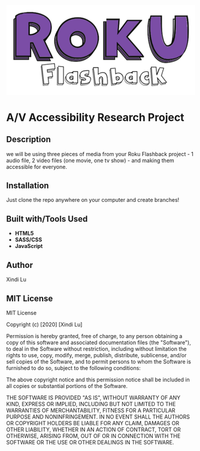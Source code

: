 ![header](images/roku.svg "logo")

# A/V Accessibility Research Project


## Description
we will be using three pieces of media from your Roku Flashback project - 1 audio file, 2 video
files (one movie, one tv show) - and making them accessible for everyone.


## Installation
Just clone the repo anywhere on your computer and create branches!


## Built with/Tools Used

* **HTML5**
* **SASS/CSS**
* **JavaScript**

## Author

 Xindi Lu


## MIT License
MIT License

Copyright (c) [2020] [Xindi Lu]

Permission is hereby granted, free of charge, to any person obtaining a copy
of this software and associated documentation files (the "Software"), to deal
in the Software without restriction, including without limitation the rights
to use, copy, modify, merge, publish, distribute, sublicense, and/or sell
copies of the Software, and to permit persons to whom the Software is
furnished to do so, subject to the following conditions:

The above copyright notice and this permission notice shall be included in all
copies or substantial portions of the Software.

THE SOFTWARE IS PROVIDED "AS IS", WITHOUT WARRANTY OF ANY KIND, EXPRESS OR
IMPLIED, INCLUDING BUT NOT LIMITED TO THE WARRANTIES OF MERCHANTABILITY,
FITNESS FOR A PARTICULAR PURPOSE AND NONINFRINGEMENT. IN NO EVENT SHALL THE
AUTHORS OR COPYRIGHT HOLDERS BE LIABLE FOR ANY CLAIM, DAMAGES OR OTHER
LIABILITY, WHETHER IN AN ACTION OF CONTRACT, TORT OR OTHERWISE, ARISING FROM,
OUT OF OR IN CONNECTION WITH THE SOFTWARE OR THE USE OR OTHER DEALINGS IN THE
SOFTWARE.
